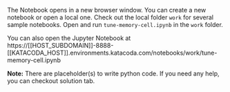 The Notebook opens in a new browser window. You can create a new notebook or open a local one. Check out the local folder `work` for several sample notebooks. Open and run `tune-memory-cell.ipynb` in the `work` folder.

You can also open the Jupyter Notebook at https://[[HOST_SUBDOMAIN]]-8888-[[KATACODA_HOST]].environments.katacoda.com/notebooks/work/tune-memory-cell.ipynb

**Note:**
There are placeholder(s) to write python code. If you need any help, you can checkout solution tab.